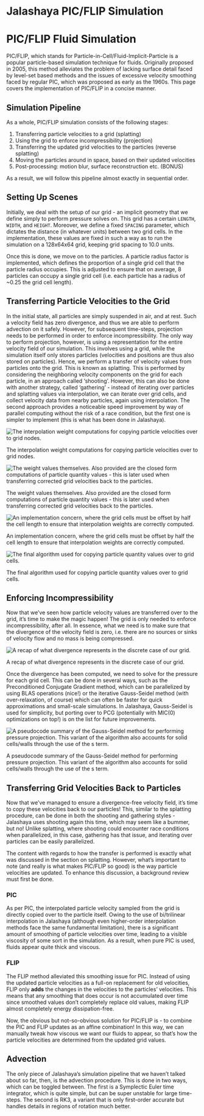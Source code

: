 # Jalashaya PIC/FLIP Simulation

# PIC/FLIP Fluid Simulation

PIC/FLIP, which stands for Particle-in-Cell/Fluid-Implicit-Particle is a popular particle-based simulation technique for fluids. Originally proposed in 2005, this method alleviates the problem of lacking surface detail faced by level-set based methods and the issues of excessive velocity smoothing faced by regular PIC, which was proposed as early as the 1960s. This page covers the  implementation of PIC/FLIP in a concise manner.

## Simulation Pipeline

As a whole, PIC/FLIP simulation consists of the following stages:

1. Transferring particle velocities to a grid (splatting)
2. Using the grid to enforce incompressibility (projection)
3. Transferring the updated grid velocities to the particles (reverse splatting)
4. Moving the particles around in space, based on their updated velocities
5. Post-processing: motion blur, surface reconstruction etc. (BONUS)

As a result, we will follow this pipeline almost exactly in sequential order.

## Setting Up Scenes

Initially, we deal with the setup of our grid - an implicit geometry that we define simply to perform pressure solves on. This grid has a certain `LENGTH`, `WIDTH`, and `HEIGHT`. Moreover, we define a fixed `SPACING` parameter, which dictates the distance (in whatever units) between two grid cells. In the implementation, these values are fixed in such a way as to run the simulation on a 128x64x64 grid, keeping grid spacing to 10.0 units.

Once this is done, we move on to the particles. A particle radius factor is implemented, which defines the proportion of a single grid cell that the particle radius occupies. This is adjusted to ensure that on average, 8 particles can occupy a single grid cell (i.e. each particle has a radius of ~0.25 the grid cell length).

## Transferring Particle Velocities to the Grid

In the initial state, all particles are simply suspended in air, and at rest. Such a velocity field has zero divergence, and thus we are able to perform advection on it safely. However, for subsequent time-steps, projection needs to be performed in order to enforce incompressibility. The only way to perform projection, however, is using a representation for the entire velocity field of our simulation. This involves using a grid, while the simulation itself only stores particles (velocities and positions are thus also stored on particles). Hence, we perform a transfer of velocity values from particles onto the grid. This is known as splatting. This is performed by considering the neighboring velocity components on the grid for each particle, in an approach called ‘shooting’. However, this can also be done with another strategy, called ‘gathering’ - instead of iterating over particles and splatting values via interpolation, we can iterate over grid cells, and collect velocity data from nearby particles, again using interpolation. The second approach provides a noticeable speed improvement by way of parallel computing without the risk of a race condition, but the first one is simpler to implement (this is what has been done in Jalashaya).

![The interpolation weight computations for copying particle velocities over to grid nodes. ](img/Screenshot_2023-07-16_at_6.52.27_PM.png)

The interpolation weight computations for copying particle velocities over to grid nodes. 

![The weight values themselves. Also provided are the closed form computations of particle quantity values - this is later used when transferring corrected grid velocities back to the particles.](img/Screenshot_2023-07-16_at_6.53.26_PM.png)

The weight values themselves. Also provided are the closed form computations of particle quantity values - this is later used when transferring corrected grid velocities back to the particles.

![An implementation concern, where the grid cells must be offset by half the cell length to ensure that interpolation weights are correctly computed. ](img/Screenshot_2023-07-16_at_6.54.42_PM.png)

An implementation concern, where the grid cells must be offset by half the cell length to ensure that interpolation weights are correctly computed. 

![The final algorithm used for copying particle quantity values over to grid cells.](img/Screenshot_2023-07-16_at_6.55.25_PM.png)

The final algorithm used for copying particle quantity values over to grid cells.

## Enforcing Incompressibility

Now that we’ve seen how particle velocity values are transferred over to the grid, it’s time to make the magic happen! The grid is only needed to enforce incompressibility, after all. In essence, what we need is to make sure that the divergence of the velocity field is zero, i.e. there are no sources or sinks of velocity flow and no mass is being compressed. 

![A recap of what divergence represents in the discrete case of our grid.](img/Screenshot_2023-07-16_at_6.57.54_PM.png)

A recap of what divergence represents in the discrete case of our grid.

Once the divergence has been computed, we need to solve for the pressure for each grid cell. This can be done in several ways, such as the Preconditioned Conjugate Gradient method, which can be parallelized by using BLAS operations (nice!) or the iterative Gauss-Seidel method (with over-relaxation, of course) which can often be faster for quick approximations and small-scale simulations. In Jalashaya, Gauss-Seidel is used for simplicity, but porting over to PCG (potentially with MIC(0) optimizations on top!) is on the list for future improvements.  

![A pseudocode summary of the Gauss-Seidel method for performing pressure projection. This variant of the algorithm also accounts for solid cells/walls through the use of the s term.](img/Screenshot_2023-07-16_at_7.02.01_PM.png)

A pseudocode summary of the Gauss-Seidel method for performing pressure projection. This variant of the algorithm also accounts for solid cells/walls through the use of the s term.

## Transferring Grid Velocities Back to Particles

Now that we’ve managed to ensure a divergence-free velocity field, it’s time to copy these velocities back to our particles! This, similar to the splatting procedure, can be done in both the shooting and gathering styles - Jalashaya uses shooting again this time, which may seem like a bummer, but no! Unlike splatting, where shooting could encounter race conditions when parallelized, in this case, gathering has that issue, and iterating over particles can be easily parallelized.

The content with regards to how the transfer is performed is exactly what was discussed in the section on splatting. However, what’s important to note (and really is what makes PIC/FLIP so good) is the way particle velocities are updated. To enhance this discussion, a background review must first be done.

### PIC

As per PIC, the interpolated particle velocity sampled from the grid is directly copied over to the particle itself. Owing to the use of bi/trilinear interpolation in Jalashaya (although even higher-order interpolation methods face the same fundamental limitation), there is a significant amount of smoothing of particle velocities over time, leading to a visible viscosity of some sort in the simulation. As a result, when pure PIC is used, fluids appear quite thick and viscous.

### FLIP

The FLIP method alleviated this smoothing issue for PIC. Instead of using the updated particle velocities as a full-on replacement for old velocities, FLIP only ****adds**** the changes in the velocities to the particles’ velocities. This means that any smoothing that does occur is not accumulated over time since smoothed values don’t completely replace old values, making FLIP almost completely energy dissipation-free.

Now, the obvious but not-so-obvious solution for PIC/FLIP is - to combine the PIC and FLIP updates as an affine combination! In this way, we can manually tweak how viscous we want our fluids to appear, so that’s how the particle velocities are determined from the updated grid values.

## Advection

The only piece of Jalashaya’s simulation pipeline that we haven’t talked about so far, then, is the advection procedure. This is done in two ways, which can be toggled between. The first is a Symplectic Euler time integrator, which is quite simple, but can be super unstable for large time-steps. The second is RK3, a variant that is only first-order accurate but handles details in regions of rotation much better.